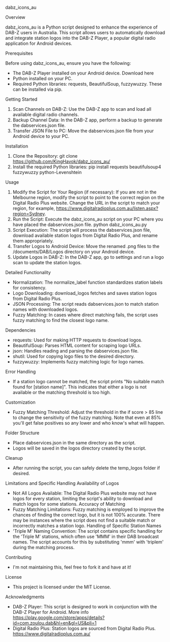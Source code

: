dabz_icons_au

Overview

dabz_icons_au is a Python script designed to enhance the experience of DAB-Z users in Australia. This script allows users to automatically download and integrate station logos into the DAB-Z Player, a popular digital radio application for Android devices.

Prerequisites

Before using dabz_icons_au, ensure you have the following:
- The DAB-Z Player installed on your Android device. Download here
- Python installed on your PC.
- Required Python libraries: requests, BeautifulSoup, fuzzywuzzy. These can be installed via pip.

Getting Started
1. Scan Channels on DAB-Z: Use the DAB-Z app to scan and load all available digital radio channels.
2. Backup Channel Data: In the DAB-Z app, perform a backup to generate the dabservices.json file.
3. Transfer JSON File to PC: Move the dabservices.json file from your Android device to your PC.

Installation
1. Clone the Repository: git clone https://github.com/KingHavok/dabz_icons_au/
2. Install the required Python libraries: pip install requests beautifulsoup4 fuzzywuzzy python-Levenshtein

Usage
1. Modify the Script for Your Region (if necessary): If you are not in the Melbourne region, modify the script to point to the correct region on the Digital Radio Plus website. Change the URL in the script to match your region, for example, https://www.digitalradioplus.com.au/listen.aspx?region=Sydney.
2. Run the Script: Execute the dabz_icons_au script on your PC where you have placed the dabservices.json file.
   python dabz_icons_au.py
3. Script Execution: The script will process the dabservices.json file, download available station logos from Digital Radio Plus, and rename them appropriately.
4. Transfer Logos to Android Device: Move the renamed .png files to the /documents/DAB/Logos directory on your Android device.
5. Update Logos in DAB-Z: In the DAB-Z app, go to settings and run a logo scan to update the station logos.

Detailed Functionality
- Normalization: The normalize_label function standardizes station labels for consistency.
- Logo Downloading: download_logos fetches and saves station logos from Digital Radio Plus.
- JSON Processing: The script reads dabservices.json to match station names with downloaded logos.
- Fuzzy Matching: In cases where direct matching fails, the script uses fuzzy matching to find the closest logo name.

Dependencies
- requests: Used for making HTTP requests to download logos.
- BeautifulSoup: Parses HTML content for scraping logo URLs.
- json: Handles reading and parsing the dabservices.json file.
- shutil: Used for copying logo files to the desired directory.
- fuzzywuzzy: Implements fuzzy matching logic for logo names.

Error Handling
- If a station logo cannot be matched, the script prints "No suitable match found for [station name]". This indicates that either a logo is not available or the matching threshold is too high.

Customization
- Fuzzy Matching Threshold: Adjust the threshold in the if score > 85 line to change the sensitivity of the fuzzy matching. Note that even at 85% you'll get false positives so any lower and who know's what will happen.

Folder Structure
- Place dabservices.json in the same directory as the script.
- Logos will be saved in the logos directory created by the script.

Cleanup
- After running the script, you can safely delete the temp_logos folder if desired.

Limitations and Specific Handling
Availability of Logos
- Not All Logos Available: The Digital Radio Plus website may not have logos for every station, limiting the script's ability to download and match logos for some stations.
Accuracy of Matching
- Fuzzy Matching Limitations: Fuzzy matching is employed to improve the chances of finding the correct logo, but it is not 100% accurate. There may be instances where the script does not find a suitable match or incorrectly matches a station logo.
Handling of Specific Station Names
- 'Triple M' Naming Convention: The script contains specific handling for the 'Triple M' stations, which often use 'MMM' in their DAB broadcast names. The script accounts for this by substituting 'mmm' with 'triplem' during the matching process.

Contributing
- I'm not maintaining this, feel free to fork it and have at it!

License
- This project is licensed under the MIT License.

Acknowledgments
- DAB-Z Player: This script is designed to work in conjunction with the DAB-Z Player for Android. More info https://play.google.com/store/apps/details?id=com.zoulou.dab&hl=en&gl=US&pli=1
- Digital Radio Plus: Station logos are sourced from Digital Radio Plus. https://www.digitalradioplus.com.au/
